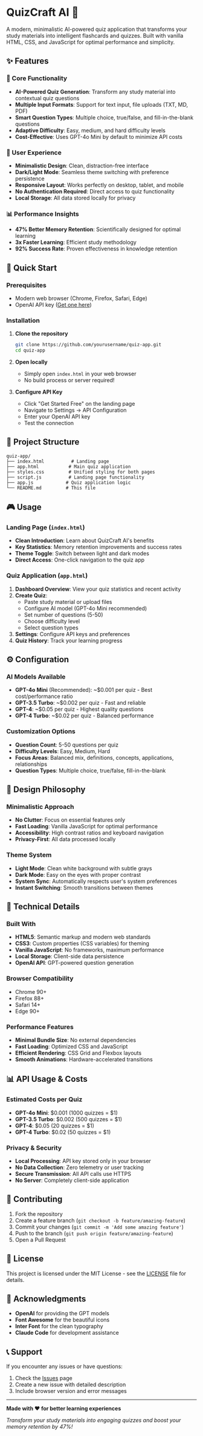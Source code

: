 # QuizCraft AI 🧠

A modern, minimalistic AI-powered quiz application that transforms your study materials into intelligent flashcards and quizzes. Built with vanilla HTML, CSS, and JavaScript for optimal performance and simplicity.

## ✨ Features

### 🎯 Core Functionality
- **AI-Powered Quiz Generation**: Transform any study material into contextual quiz questions
- **Multiple Input Formats**: Support for text input, file uploads (TXT, MD, PDF)
- **Smart Question Types**: Multiple choice, true/false, and fill-in-the-blank questions
- **Adaptive Difficulty**: Easy, medium, and hard difficulty levels
- **Cost-Effective**: Uses GPT-4o Mini by default to minimize API costs

### 🎨 User Experience
- **Minimalistic Design**: Clean, distraction-free interface
- **Dark/Light Mode**: Seamless theme switching with preference persistence
- **Responsive Layout**: Works perfectly on desktop, tablet, and mobile
- **No Authentication Required**: Direct access to quiz functionality
- **Local Storage**: All data stored locally for privacy

### 📊 Performance Insights
- **47% Better Memory Retention**: Scientifically designed for optimal learning
- **3x Faster Learning**: Efficient study methodology
- **92% Success Rate**: Proven effectiveness in knowledge retention

## 🚀 Quick Start

### Prerequisites
- Modern web browser (Chrome, Firefox, Safari, Edge)
- OpenAI API key ([Get one here](https://platform.openai.com/api-keys))

### Installation
1. **Clone the repository**
   ```bash
   git clone https://github.com/yourusername/quiz-app.git
   cd quiz-app
   ```

2. **Open locally**
   - Simply open `index.html` in your web browser
   - No build process or server required!

3. **Configure API Key**
   - Click "Get Started Free" on the landing page
   - Navigate to Settings → API Configuration
   - Enter your OpenAI API key
   - Test the connection

## 📁 Project Structure

```
quiz-app/
├── index.html          # Landing page
├── app.html           # Main quiz application
├── styles.css         # Unified styling for both pages
├── script.js          # Landing page functionality
├── app.js            # Quiz application logic
└── README.md         # This file
```

## 🎮 Usage

### Landing Page (`index.html`)
- **Clean Introduction**: Learn about QuizCraft AI's benefits
- **Key Statistics**: Memory retention improvements and success rates
- **Theme Toggle**: Switch between light and dark modes
- **Direct Access**: One-click navigation to the quiz app

### Quiz Application (`app.html`)
1. **Dashboard Overview**: View your quiz statistics and recent activity
2. **Create Quiz**: 
   - Paste study material or upload files
   - Configure AI model (GPT-4o Mini recommended)
   - Set number of questions (5-50)
   - Choose difficulty level
   - Select question types
3. **Settings**: Configure API keys and preferences
4. **Quiz History**: Track your learning progress

## ⚙️ Configuration

### AI Models Available
- **GPT-4o Mini** (Recommended): ~$0.001 per quiz - Best cost/performance ratio
- **GPT-3.5 Turbo**: ~$0.002 per quiz - Fast and reliable
- **GPT-4**: ~$0.05 per quiz - Highest quality questions
- **GPT-4 Turbo**: ~$0.02 per quiz - Balanced performance

### Customization Options
- **Question Count**: 5-50 questions per quiz
- **Difficulty Levels**: Easy, Medium, Hard
- **Focus Areas**: Balanced mix, definitions, concepts, applications, relationships
- **Question Types**: Multiple choice, true/false, fill-in-the-blank

## 🎨 Design Philosophy

### Minimalistic Approach
- **No Clutter**: Focus on essential features only
- **Fast Loading**: Vanilla JavaScript for optimal performance
- **Accessibility**: High contrast ratios and keyboard navigation
- **Privacy-First**: All data processed locally

### Theme System
- **Light Mode**: Clean white background with subtle grays
- **Dark Mode**: Easy on the eyes with proper contrast
- **System Sync**: Automatically respects user's system preferences
- **Instant Switching**: Smooth transitions between themes

## 🔧 Technical Details

### Built With
- **HTML5**: Semantic markup and modern web standards
- **CSS3**: Custom properties (CSS variables) for theming
- **Vanilla JavaScript**: No frameworks, maximum performance
- **Local Storage**: Client-side data persistence
- **OpenAI API**: GPT-powered question generation

### Browser Compatibility
- Chrome 90+
- Firefox 88+
- Safari 14+
- Edge 90+

### Performance Features
- **Minimal Bundle Size**: No external dependencies
- **Fast Loading**: Optimized CSS and JavaScript
- **Efficient Rendering**: CSS Grid and Flexbox layouts
- **Smooth Animations**: Hardware-accelerated transitions

## 📊 API Usage & Costs

### Estimated Costs per Quiz
- **GPT-4o Mini**: $0.001 (1000 quizzes = $1)
- **GPT-3.5 Turbo**: $0.002 (500 quizzes = $1)
- **GPT-4**: $0.05 (20 quizzes = $1)
- **GPT-4 Turbo**: $0.02 (50 quizzes = $1)

### Privacy & Security
- **Local Processing**: API key stored only in your browser
- **No Data Collection**: Zero telemetry or user tracking
- **Secure Transmission**: All API calls use HTTPS
- **No Server**: Completely client-side application

## 🤝 Contributing

1. Fork the repository
2. Create a feature branch (`git checkout -b feature/amazing-feature`)
3. Commit your changes (`git commit -m 'Add some amazing feature'`)
4. Push to the branch (`git push origin feature/amazing-feature`)
5. Open a Pull Request

## 📝 License

This project is licensed under the MIT License - see the [LICENSE](LICENSE) file for details.

## 🙏 Acknowledgments

- **OpenAI** for providing the GPT models
- **Font Awesome** for the beautiful icons
- **Inter Font** for the clean typography
- **Claude Code** for development assistance

## 📞 Support

If you encounter any issues or have questions:
1. Check the [Issues](https://github.com/yourusername/quiz-app/issues) page
2. Create a new issue with detailed description
3. Include browser version and error messages

---

**Made with ❤️ for better learning experiences**

*Transform your study materials into engaging quizzes and boost your memory retention by 47%!*